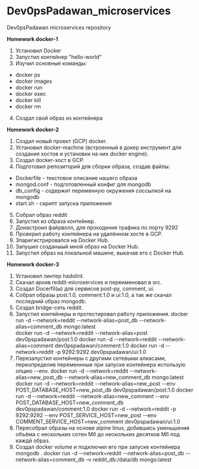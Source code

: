 # Dev0psPadawan_microservices
Dev0psPadawan microservices repository

**Homework docker-1**

1. Установил Docker
2. Запустил контейнер "hello-world"
3. Изучил основные команды:
- docker ps
- docker images
- docker run
- docker exec
- docker kill
- docker rm
4. Создал свой образ из контейнера



**Homework docker-2**

1. Создал новый проект (GCP) docker.
2. Установил docker-machine (встроенный в докер инструмент для создания хостов и установки на них docker engine).
3. Создал docker-хост в GCP.
4. Подготовил репозиторий для сборки образа, создав файлы:
- Dockerfile - текстовое описание нашего образа
- mongod.conf - подготовленный конфиг для mongodb
- db_config - содержит переменную окружения соссылкой на mongodb
- start.sh - скрипт запуска приложения
5. Собрал образ reddit
6. Запустил из образа контейнер.
7. Донастроил файрволл, для проходения трафика по порту 9292
8. Проверил работу контейнера на удалённом хосте в GCP.
9. Зпарегистрировался на Docker Hub.
10. Запушил созданыый мной образ на Docker Hub.
11. Запустил образ на локальной машине, выкачав его с Docker Hub.


**Homework docker-3**

1. Установил линтер hadolint.
2. Скачал архив reddit-microservices и переименовал в src.
3. Создал Docerfil(ы) для сервисов post-py, comment, ui.
4. Собрал образы post:1.0, comment:1.0 и ui:1.0, а так же скачал последний образ mongodb.
5. Создал bridge-сеть reddit.
6. Запустил контейнеры и протестировал работу приложения.
	docker run -d --network=reddit --network-alias=post_db --network-alias=comment_db mongo:latest  
	docker run -d --network=reddit --network-alias=post dev0pspadawan/post:1.0 
	docker run -d --network=reddit --network-alias=comment dev0pspadawan/comment:1.0 
	docker run -d --network=reddit -p 9292:9292 dev0pspadawan/ui:1.0 
7. Перезапустил контейнеры с другими сетевыми алиасами, переопределив переменнные при запуске контейнера использую опцию --env.
	docker run -d --network=reddit --network-alias=new_post_db --network-alias=new_comment_db mongo:latest  
	docker run -d --network=reddit --network-alias=new_post --env POST_DATABASE_HOST=new_post_db dev0pspadawan/post:1.0 
	docker run -d --network=reddit --network-alias=new_comment --env POST_DATABASE_HOST=new_comment_db dev0pspadawan/comment:1.0 
	docker run -d --network=reddit -p 9292:9292 --env POST_SERVICE_HOST=new_post --env COMMENT_SERVICE_HOST=new_comment dev0pspadawan/ui:1.0 
8. Пересобрал образы на основе alpine linux, добившись уменьшения объёма с нескольких сотен Мб до нескольких десятков Мб под каждй образ.
9. Создал docker volume и подключил его при запуске контейнера mongodb
.
	docker run -d --network=reddit --network-alias=post_db --network-alias=comment_db -v reddit_db:/data/db mongo:latest

